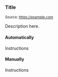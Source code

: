 ### Title

<small>Source: https://example.com</small>

Description here.

#### **Automatically**

Instructions

#### **Manually**

Instructions
